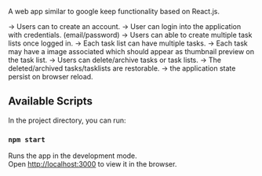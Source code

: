 
A web app similar to google keep functionality based on React.js.

-> Users can to create an account.
-> User can login into the application with credentials. (email/password)
-> Users can able to create multiple task lists once logged in.
-> Each task list can have multiple tasks.
-> Each task may have a image associated which should appear as thumbnail preview on the task list.
-> Users can delete/archive tasks or task lists.
-> The deleted/archived tasks/tasklists are restorable.
-> the application state persist on browser reload.

## Available Scripts

In the project directory, you can run:

### `npm start`

Runs the app in the development mode.<br />
Open [http://localhost:3000](http://localhost:3000) to view it in the browser.

